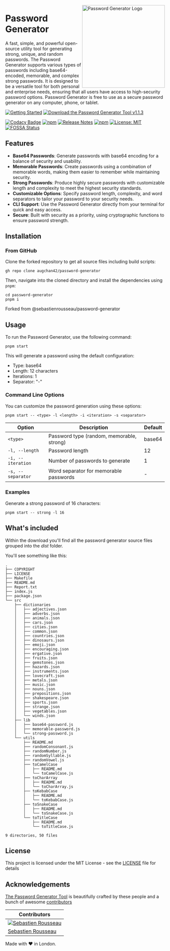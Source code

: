 <!-- markdownlint-disable MD033 MD041 -->

<img
  src="https://kura.pro/password-generator-pro/images/logos/password-generator-pro.webp"
  alt="Password Generator Logo"
  width="261"
  align="right"
/>

<!-- markdownlint-enable MD033 MD041 -->

# Password Generator

A fast, simple, and powerful open-source utility tool for generating strong, unique, and random passwords. The Password Generator supports various types of passwords including base64-encoded, memorable, and complex strong passwords. It is designed to be a versatile tool for both personal and enterprise needs, ensuring that all users have access to high-security password options. Password Generator is free to use as a secure password generator on any computer, phone, or tablet.

[![Getting Started](https://kura.pro/common/images/buttons/button-primary.svg)](#installation)
[![Download the Password Generator Tool v1.1.3](https://kura.pro/common/images/buttons/button-secondary.svg)](https://github.com/sebastienrousseau/password-generator/archive/refs/tags/1.1.3.zip)

[![Codacy Badge](https://app.codacy.com/project/badge/Grade/0acb169c95e443729551979e0fd86eaf)](https://www.codacy.com?utm_source=github.com&utm_medium=referral&utm_content=sebastienrousseau/password-generator&utm_campaign=Badge_Grade)
[![npm](https://img.shields.io/npm/v/@sebastienrousseau/password-generator.svg?style=flat&color=success)](https://www.npmjs.com/package/@sebastienrousseau/password-generator)
[![Release Notes](https://img.shields.io/badge/release-notes-success.svg)](https://github.com/sebastienrousseau/password-generator/releases/)
[![npm](https://img.shields.io/npm/dm/password-generator.svg?style=flat)](https://www.npmjs.com/package/@sebastienrousseau/password-generator)
[![License: MIT](https://img.shields.io/badge/License-MIT-success.svg?style=flat)](https://opensource.org/licenses/MIT)
[![FOSSA Status](https://app.fossa.com/api/projects/git%2Bgithub.com%2Fsebastienrousseau%2Fpassword-generator.svg?type=small)](https://app.fossa.com/projects/git%2Bgithub.com%2Fsebastienrousseau%2Fpassword-generator?ref=badge_small)

## Features

-   **Base64 Passwords**: Generate passwords with base64 encoding for a balance of security and usability.
-   **Memorable Passwords**: Create passwords using a combination of memorable words, making them easier to remember while maintaining security.
-   **Strong Passwords**: Produce highly secure passwords with customizable length and complexity to meet the highest security standards.
-   **Customizable Options**: Specify password length, complexity, and word separators to tailor your password to your security needs.
-   **CLI Support**: Use the Password Generator directly from your terminal for quick and easy access.
-   **Secure**: Built with security as a priority, using cryptographic functions to ensure password strength.

## Installation

### From GitHub

Clone the forked repository to get all source files including build scripts:

```shell
gh repo clone augchan42/password-generator
```

Then, navigate into the cloned directory and install the dependencies using `pnpm`:

```shell
cd password-generator
pnpm i
```

Forked from @sebastienrousseau/password-generator

## Usage

To run the Password Generator, use the following command:

```shell
pnpm start
```

This will generate a password using the default configuration:
- Type: base64
- Length: 12 characters
- Iterations: 1
- Separator: "-"

### Command Line Options

You can customize the password generation using these options:

```
pnpm start -- <type> -l <length> -i <iteration> -s <separator>
```

| Option | Description | Default |
|--------|-------------|---------|
| `<type>` | Password type (random, memorable, strong) | base64 |
| `-l, --length` | Password length | 12 |
| `-i, --iteration` | Number of passwords to generate | 1 |
| `-s, --separator` | Word separator for memorable passwords | - |

### Examples

Generate a strong password of 16 characters:

```
pnpm start -- strong -l 16
```


## What's included

Within the download you'll find all the password generator source files grouped into the _dist_ folder.

You'll see something like this:

```shell
.
├── COPYRIGHT
├── LICENSE
├── Makefile
├── README.md
├── Report.txt
├── index.js
├── package.json
└── src
    ├── dictionaries
    │   ├── adjectives.json
    │   ├── adverbs.json
    │   ├── animals.json
    │   ├── cars.json
    │   ├── cities.json
    │   ├── common.json
    │   ├── countries.json
    │   ├── dinosaurs.json
    │   ├── emoji.json
    │   ├── encouraging.json
    │   ├── ergative.json
    │   ├── fruits.json
    │   ├── gemstones.json
    │   ├── hazards.json
    │   ├── instruments.json
    │   ├── lovecraft.json
    │   ├── metals.json
    │   ├── music.json
    │   ├── nouns.json
    │   ├── prepositions.json
    │   ├── shakespeare.json
    │   ├── sports.json
    │   ├── strange.json
    │   ├── vegetables.json
    │   └── winds.json
    ├── lib
    │   ├── base64-password.js
    │   ├── memorable-password.js
    │   └── strong-password.js
    └── utils
        ├── README.md
        ├── randomConsonant.js
        ├── randomNumber.js
        ├── randomSyllable.js
        ├── randomVowel.js
        ├── toCamelCase
        │   ├── README.md
        │   └── toCamelCase.js
        ├── toCharArray
        │   ├── README.md
        │   └── toCharArray.js
        ├── toKebabCase
        │   ├── README.md
        │   └── toKebabCase.js
        ├── toSnakeCase
        │   ├── README.md
        │   └── toSnakeCase.js
        └── toTitleCase
            ├── README.md
            └── toTitleCase.js

9 directories, 50 files
```

## License

This project is licensed under the MIT License - see the [LICENSE](https://github.com/sebastienrousseau/password-generator/blob/master/LICENSE) file for details

## Acknowledgements

[The Password Generator Tool](https://password-generator.pro) is beautifully crafted by these people and a bunch of awesome [contributors](https://github.com/sebastienrousseau/password-generator/graphs/contributors)

| Contributors |
|---------|
|[![Sebastien Rousseau](https://avatars0.githubusercontent.com/u/1394998?s=117)](https://sebastienrousseau.co.uk)|
|[Sebastien Rousseau](https://github.com/sebastienrousseau)|

Made with ❤ in London.
